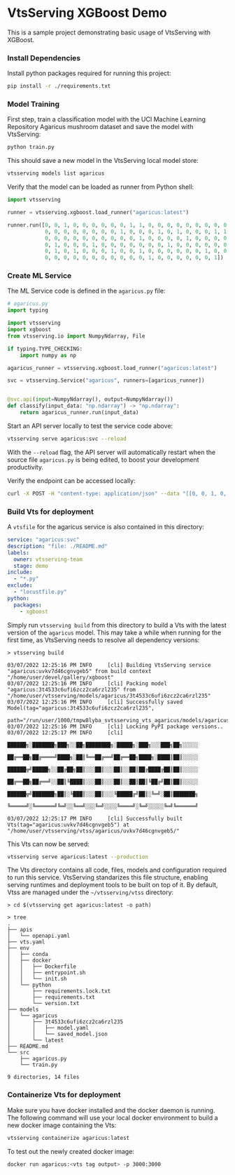 # VtsServing XGBoost Demo

This is a sample project demonstrating basic usage of VtsServing with XGBoost.

### Install Dependencies

Install python packages required for running this project:

```bash
pip install -r ./requirements.txt
```

### Model Training

First step, train a classification model with the UCI Machine Learning Repository Agaricus mushroom
dataset and save the model with VtsServing:

```bash
python train.py
```

This should save a new model in the VtsServing local model store:

```bash
vtsserving models list agaricus
```

Verify that the model can be loaded as runner from Python shell:

```python
import vtsserving

runner = vtsserving.xgboost.load_runner("agaricus:latest")

runner.run([0, 0, 1, 0, 0, 0, 0, 0, 0, 1, 1, 0, 0, 0, 0, 0, 0, 0, 0, 0, 1,
            0, 0, 0, 0, 0, 0, 0, 0, 1, 0, 0, 0, 1, 0, 1, 0, 0, 0, 1, 1, 0,
            0, 0, 0, 0, 0, 0, 0, 0, 0, 0, 1, 0, 0, 0, 0, 1, 0, 0, 0, 0, 0,
            0, 1, 0, 0, 0, 1, 0, 0, 0, 0, 0, 0, 0, 1, 0, 0, 0, 0, 0, 0, 0,
            0, 1, 0, 1, 0, 0, 0, 1, 0, 0, 1, 0, 0, 0, 0, 0, 0, 1, 0, 0, 1,
            0, 0, 0, 0, 0, 0, 0, 0, 0, 0, 0, 1, 0, 0, 0, 0, 0, 0, 1])  # => array(0.01241208, dtype=float32)
```

### Create ML Service

The ML Service code is defined in the `agaricus.py` file:

```python
# agaricus.py
import typing

import vtsserving
import xgboost
from vtsserving.io import NumpyNdarray, File

if typing.TYPE_CHECKING:
    import numpy as np

agaricus_runner = vtsserving.xgboost.load_runner("agaricus:latest")

svc = vtsserving.Service("agaricus", runners=[agaricus_runner])


@svc.api(input=NumpyNdarray(), output=NumpyNdarray())
def classify(input_data: "np.ndarray") -> "np.ndarray":
    return agaricus_runner.run(input_data)
```

Start an API server locally to test the service code above:

```bash
vtsserving serve agaricus:svc --reload
```

With the `--reload` flag, the API server will automatically restart when the source
file `agaricus.py` is being edited, to boost your development productivity.

Verify the endpoint can be accessed locally:

```bash
curl -X POST -H "content-type: application/json" --data "[[0, 0, 1, 0, 0, 0, 0, 0, 0, 1, 1, 0, 0, 0, 0, 0, 0, 0, 0, 0, 1, 0, 0, 0, 0, 0, 0, 0, 0, 1, 0, 0, 0, 1, 0, 1, 0, 0, 0, 1, 1, 0, 0, 0, 0, 0, 0, 0, 0, 0, 0, 0, 1, 0, 0, 0, 0, 1, 0, 0, 0, 0, 0, 0, 1, 0, 0, 0, 1, 0, 0, 0, 0, 0, 0, 0, 1, 0, 0, 0, 0, 0, 0, 0, 0, 1, 0, 1, 0, 0, 0, 1, 0, 0, 1, 0, 0, 0, 0, 0, 0, 1, 0, 0, 1, 0, 0, 0, 0, 0, 0, 0, 0, 0, 0, 0, 1, 0, 0, 0, 0, 0, 0, 1]]" http://127.0.0.1:3000/classify
```

### Build Vts for deployment

A `vtsfile` for the agaricus service is also contained in this directory:

```yaml
service: "agaricus:svc"
description: "file: ./README.md"
labels:
  owner: vtsserving-team
  stage: demo
include:
  - "*.py"
exclude:
  - "locustfile.py"
python:
  packages:
    - xgboost
```

Simply run `vtsserving build` from this directory to build a Vts with the latest version of the
`agaricus` model. This may take a while when running for the first time, as VtsServing needs to resolve
all dependency versions:

```
> vtsserving build

03/07/2022 12:25:16 PM INFO     [cli] Building VtsServing service "agaricus:uvkv7d46cgnvgeb5" from build context "/home/user/devel/gallery/xgboost"
03/07/2022 12:25:16 PM INFO     [cli] Packing model "agaricus:3t4533c6ufi6zcz2ca6rzl235" from "/home/user/vtsserving/models/agaricus/3t4533c6ufi6zcz2ca6rzl235"
03/07/2022 12:25:16 PM INFO     [cli] Successfully saved Model(tag="agaricus:3t4533c6ufi6zcz2ca6rzl235",
                                path="/run/user/1000/tmpw8lyba_svtsserving_vts_agaricus/models/agaricus/3t4533c6ufi6zcz2ca6rzl235/")
03/07/2022 12:25:16 PM INFO     [cli] Locking PyPI package versions..
03/07/2022 12:25:17 PM INFO     [cli]
                                ██████╗░███████╗███╗░░██╗████████╗░█████╗░███╗░░░███╗██╗░░░░░
                                ██╔══██╗██╔════╝████╗░██║╚══██╔══╝██╔══██╗████╗░████║██║░░░░░
                                ██████╦╝█████╗░░██╔██╗██║░░░██║░░░██║░░██║██╔████╔██║██║░░░░░
                                ██╔══██╗██╔══╝░░██║╚████║░░░██║░░░██║░░██║██║╚██╔╝██║██║░░░░░
                                ██████╦╝███████╗██║░╚███║░░░██║░░░╚█████╔╝██║░╚═╝░██║███████╗
                                ╚═════╝░╚══════╝╚═╝░░╚══╝░░░╚═╝░░░░╚════╝░╚═╝░░░░░╚═╝╚══════╝

03/07/2022 12:25:17 PM INFO     [cli] Successfully built Vts(tag="agaricus:uvkv7d46cgnvgeb5") at "/home/user/vtsserving/vtss/agaricus/uvkv7d46cgnvgeb5/"
```

This Vts can now be served:

```bash
vtsserving serve agaricus:latest --production
```

The Vts directory contains all code, files, models and configuration required to run this service.
VtsServing standarizes this file structure, enabling serving runtimes and deployment tools to be built
on top of it. By default, Vtss are managed under the `~/vtsserving/vtss` directory:

```
> cd $(vtsserving get agaricus:latest -o path)

> tree
.
├── apis
│   └── openapi.yaml
├── vts.yaml
├── env
│   ├── conda
│   ├── docker
│   │   ├── Dockerfile
│   │   ├── entrypoint.sh
│   │   └── init.sh
│   └── python
│       ├── requirements.lock.txt
│       ├── requirements.txt
│       └── version.txt
├── models
│   └── agaricus
│       ├── 3t4533c6ufi6zcz2ca6rzl235
│       │   ├── model.yaml
│       │   └── saved_model.json
│       └── latest
├── README.md
└── src
    ├── agaricus.py
    └── train.py

9 directories, 14 files
```

### Containerize Vts for deployment

Make sure you have docker installed and the docker daemon is running. The following command will use
your local docker environment to build a new docker image containing the Vts:

```bash
vtsserving containerize agaricus:latest
```

To test out the newly created docker image:

```bash
docker run agaricus:<vts tag output> -p 3000:3000
```
